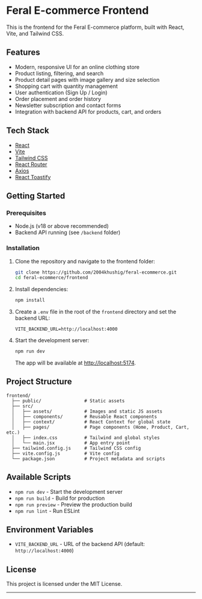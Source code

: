 # Feral E-commerce Frontend

This is the frontend for the Feral E-commerce platform, built with React, Vite, and Tailwind CSS.

## Features

- Modern, responsive UI for an online clothing store
- Product listing, filtering, and search
- Product detail pages with image gallery and size selection
- Shopping cart with quantity management
- User authentication (Sign Up / Login)
- Order placement and order history
- Newsletter subscription and contact forms
- Integration with backend API for products, cart, and orders

## Tech Stack

- [React](https://react.dev/)
- [Vite](https://vitejs.dev/)
- [Tailwind CSS](https://tailwindcss.com/)
- [React Router](https://reactrouter.com/)
- [Axios](https://axios-http.com/)
- [React Toastify](https://fkhadra.github.io/react-toastify/)

## Getting Started

### Prerequisites

- Node.js (v18 or above recommended)
- Backend API running (see `/backend` folder)

### Installation

1. Clone the repository and navigate to the frontend folder:

   ```sh
   git clone https://github.com/2004khushig/feral-ecommerce.git
   cd feral-ecommerce/frontend
   ```

2. Install dependencies:

   ```sh
   npm install
   ```

3. Create a `.env` file in the root of the `frontend` directory and set the backend URL:

   ```
   VITE_BACKEND_URL=http://localhost:4000
   ```

4. Start the development server:

   ```sh
   npm run dev
   ```

   The app will be available at [http://localhost:5174](http://localhost:5174).

## Project Structure

```
frontend/
  ├── public/                # Static assets
  ├── src/
  │   ├── assets/            # Images and static JS assets
  │   ├── components/        # Reusable React components
  │   ├── context/           # React Context for global state
  │   ├── pages/             # Page components (Home, Product, Cart, etc.)
  │   ├── index.css          # Tailwind and global styles
  │   └── main.jsx           # App entry point
  ├── tailwind.config.js     # Tailwind CSS config
  ├── vite.config.js         # Vite config
  └── package.json           # Project metadata and scripts
```

## Available Scripts

- `npm run dev` - Start the development server
- `npm run build` - Build for production
- `npm run preview` - Preview the production build
- `npm run lint` - Run ESLint

## Environment Variables

- `VITE_BACKEND_URL` - URL of the backend API (default: `http://localhost:4000`)

## License

This project is licensed under the MIT License.

---

